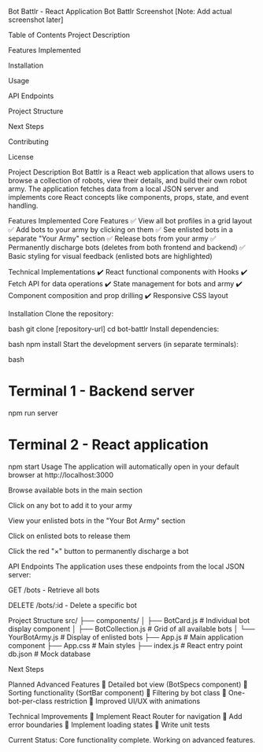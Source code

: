 Bot Battlr - React Application
Bot Battlr Screenshot [Note: Add actual screenshot later]

Table of Contents
Project Description

Features Implemented

Installation

Usage

API Endpoints

Project Structure

Next Steps

Contributing

License

Project Description
Bot Battlr is a React web application that allows users to browse a collection of robots, view their details, and build their own robot army. The application fetches data from a local JSON server and implements core React concepts like components, props, state, and event handling.

Features Implemented
Core Features
✅ View all bot profiles in a grid layout
✅ Add bots to your army by clicking on them
✅ See enlisted bots in a separate "Your Army" section
✅ Release bots from your army
✅ Permanently discharge bots (deletes from both frontend and backend)
✅ Basic styling for visual feedback (enlisted bots are highlighted)

Technical Implementations
✔️ React functional components with Hooks
✔️ Fetch API for data operations
✔️ State management for bots and army
✔️ Component composition and prop drilling
✔️ Responsive CSS layout

Installation
Clone the repository:

bash
git clone [repository-url]
cd bot-battlr
Install dependencies:

bash
npm install
Start the development servers (in separate terminals):

bash
# Terminal 1 - Backend server
npm run server

# Terminal 2 - React application
npm start
Usage
The application will automatically open in your default browser at http://localhost:3000

Browse available bots in the main section

Click on any bot to add it to your army

View your enlisted bots in the "Your Bot Army" section

Click on enlisted bots to release them

Click the red "×" button to permanently discharge a bot

API Endpoints
The application uses these endpoints from the local JSON server:

GET /bots - Retrieve all bots

DELETE /bots/:id - Delete a specific bot

Project Structure
src/
├── components/
│   ├── BotCard.js       # Individual bot display component
│   ├── BotCollection.js # Grid of all available bots
│   └── YourBotArmy.js   # Display of enlisted bots
├── App.js               # Main application component
├── App.css              # Main styles
├── index.js             # React entry point
db.json                  # Mock database

Next Steps

Planned Advanced Features
🔹 Detailed bot view (BotSpecs component)
🔹 Sorting functionality (SortBar component)
🔹 Filtering by bot class
🔹 One-bot-per-class restriction
🔹 Improved UI/UX with animations

Technical Improvements
🔸 Implement React Router for navigation
🔸 Add error boundaries
🔸 Implement loading states
🔸 Write unit tests

Current Status: Core functionality complete. Working on advanced features.